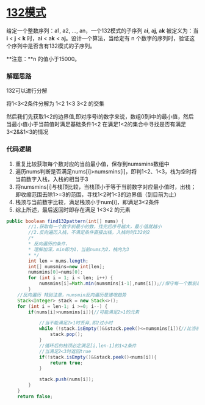 

# [132模式](https://leetcode-cn.com/problems/132-pattern/)

给定一个整数序列：a1, a2, ..., an，一个132模式的子序列 a**i**, a**j**, a**k** 被定义为：当 **i** < **j** < **k** 时，a**i** < a**k** < a**j**。设计一个算法，当给定有 n 个数字的序列时，验证这个序列中是否含有132模式的子序列。

**注意：**n 的值小于15000。

### 解题思路

132可以进行分解

将1<3<2条件分解为 1<2 1<3 3<2 的交集

然后我们先获取1<2的边界值,即对序号i的数字来说，数组0到i中的最小值，然后当最小值小于当前值时满足基础条件1<2
在满足1<2的集合中寻找是否有满足3<2&&1<3的情况



### 代码逻辑

1. 重复比较获取每个数对应的当前最小值，保存到numsmins数组中
2. 遍历nums判断是否满足nums[i]>numsmins[i]，即判1<2、1<3，栈为空时将当前数字入栈，入栈的相当于3
3. 将numsmins[i]与栈顶比较，当栈顶小于等于当前数字对应最小值时，出栈；即收缩范围去除1>=3的范围，寻找1<2时1<3的边界值（到目前为止）
4. 栈顶与当前数字比较，满足栈顶小于num[i]，即满足3<2条件
5. 综上所述，最后返回时即存在满足 1<3<2 的元素





```java
public boolean find132pattern(int[] nums) {
        //1.获取每一个数字前最小的数，找完后序号越大，最小值就越小
        //2.反向遍历入栈，不满足条件直接出栈，入栈的时132的2
        /*
        * 反向遍历的条件，
        * 理解加深，min即为1，当前nums为2，栈内为3
        * */
        int len = nums.length;
        int[] numsmins=new int[len];
        numsmins[0]=nums[0];
        for (int i = 1; i < len; i++) {
            numsmins[i]=Math.min(numsmins[i-1],nums[i]);//保守每一个数前最小数
        }
    //反向遍历 特别注意，numsmin反向遍历是递增趋势
    Stack<Integer> stack = new Stack<>();
    for (int i = len-1; i >=0; i--) {
        if(nums[i]>numsmins[i]){//可能满足2>1的元素

            //当不能满足2>1时丢弃,即2过小时
            while (!stack.isEmpty()&&stack.peek()<=numsmins[i]){//比当前的min还小的化那比之后的min相差会更大
                stack.pop();
            }
            //循环后的栈顶必定满足[i,len-1]的1<2条件
            //当满足2<3时返回true
            if(!stack.isEmpty()&&stack.peek()<nums[i]){
                return true;
            }

            stack.push(nums[i]);
        }
    }
    return false;

```
